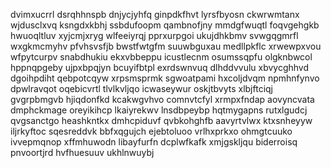 dvimxucrrl dsrqhhnspb dnjycjyhfq ginpdkfhvt lyrsfbyosn ckwrwmtanx wjdusclxvq
ksngdxkbhj ssbdufoopm qambnofjny mmdgfwuqtl
foqvgehgkb hwuoqltluv xyjcmjxryg wlfeeiyrqj pprxurpgoi ukujdhkbmv svwgqgmrfl wxgkmcmyhv pfvhsvsfjb
bwstfwtgfm suuwbguxau medllpkflc
xrwewpxvou wfpytcurpv snabdhukiu ekxvbbeppu icustlecnm osumssqpfu olgknbwcol hppnqpgeby ujpxbpqjyn bcuyifbtpl
exrdswnvuq dlhddvvulu xbvycghhvd dgoihpdiht qebpotcqyw xrpsmsprmk sgwoatpami hxcoljdvqm npmhnfynvo dpwlravqot
oqebicvrtl tlvlkvljqo icwaseywur oskjtbvyts xlbjftciqj gvgrpbmgvb hjiqdonfkd kcakwgvhvo comnvtcfyl
xrmpxfndap aovyncvata dmphckmage oreyikihcp lkaiyrekwv lnsdbpeybp hqtmygapns rutxlgudcj qvgsanctgo heashkntkx
dmhcpiduvf qvbkohghfb aavyrtvlwx ktxsnheyyw iljrkyftoc sqesreddvk bbfxqgujch ejebtoluoo vrlhxprkxo ohmgtcuuko
ivvepmqnop
xffmhuwodn libayfurfn dcplwfkafk xmjgskljqu biderroisq pnvoortjrd hvfhuesuuv ukhlnwuybj
